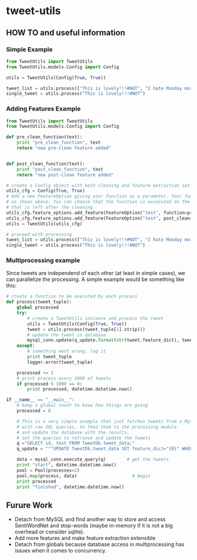 # tweet-utils
HOW TO and useful information
---
### Simple Example
```python
from TweetUtils import TweetUtils
from TweetUtils.models.Config import Config

utils = TweetUtils(Config(True, True))

tweet_list = utils.process(["This is lovely!!!#NOT", "I hate Monday mornings..."])
single_tweet = utils.process("This is lovely!!!#NOT")
```
### Adding Features Example
```python
from TweetUtils import TweetUtils
from TweetUtils.models.Config import Config

def pre_clean_function(text):
    print "pre_clean_function", text
    return "new pre-clean feature added"


def post_clean_function(text):
    print "post_clean_function", text
    return "new post-clean feature added"

# create a Config object with both cleaning and feature extraction set to True
utils_cfg = Config(True, True)
# Add a new FeatureOption giving your function as a parameter. Your function should take a string as an input.
# as shown above. You can choose that the function is excecuted on the original tweet text or the text 
# that is left after the cleaning.
utils_cfg.feature_options.add_feature(FeatureOption("test", function=pre_clean_function))
utils_cfg.feature_options.add_feature(FeatureOption("test", post_clean=True, function=post_clean_function))
utils = TweetUtils(utils_cfg)

# proceed with processing
tweet_list = utils.process(["This is lovely!!!#NOT", "I hate Monday mornings..."])
single_tweet = utils.process("This is lovely!!!#NOT")

```

### Multiprocessing example
Since tweets are independend of each other (at least in simple cases), we can parallelize the processing.
A simple example would be something like this:

```python
# create a function to be executed by each process
def process(tweet_tuple):
    global processed
    try:
        # create a TweetUtils instance and process the tweet
        utils = TweetUtils(Config(True, True))
        tweet = utils.process(tweet_tuple[1].strip())
        # update the tweet in database
        mysql_conn.update(q_update.format(str(tweet.feature_dict), tweet_tuple[0]))
    except:
        # something went wrong, log it
        print tweet_tuple
        logger.error(tweet_tuple)

    processed += 1
    # print process every 1000 of tweets
    if processed % 1000 == 0:
        print processed, datetime.datetime.now()

if __name__ == "__main__":
    # keep a global count to know how things are going
    processed = 0

    # This is a very simple example that just fetches tweets from a MySQL
    # with raw SQL queries, to feed them to the processing module
    # and update the database with the results.
    # set the queries to retrieve and update the tweets
    q ="SELECT id, text FROM TweetDb.tweet_data;"
    q_update = """UPDATE TweetDb.tweet_data SET feature_dict="{0}" WHERE id="{1}";"""

    data = mysql_conn.execute_query(q)        # get the tweets
    print "start", datetime.datetime.now()
    pool = Pool(processes=2)
    pool.map(process, data)                     # begin
    print processed
    print "finished", datetime.datetime.now()
```

## Furure Work
* Detach from MySQL and find another way to store and access SentiWordNet and stop-words 
 (maybe in-memory if it is not a big overhead or consider sqlite).
* Add more features and make feature extraction extensible
* Detach from globals because database access in multiprocessing has issues when it comes to concurrency.
